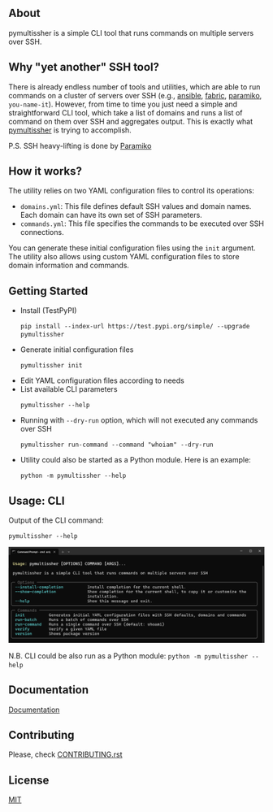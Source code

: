 ## About

pymultissher is a simple CLI tool that runs commands on multiple servers over SSH.

## Why "yet another" SSH tool?

There is already endless number of tools and utilities, which are able to run commands on a cluster of servers over SSH (e.g., [ansible](https://github.com/ansible/ansible), [fabric](https://github.com/fabric/fabric), [paramiko](https://github.com/paramiko/paramiko), `you-name-it`). However, from time to time you just need a simple and straightforward CLI tool, which take a list of domains and runs a list of command on them over SSH and aggregates output. This is exactly what [pymultissher](https://github.com/vdmitriyev/pymultissher) is trying to accomplish.

P.S. SSH heavy-lifting is done by [Paramiko](https://www.paramiko.org/)

## How it works?

The utility relies on two YAML configuration files to control its operations:

* `domains.yml`: This file defines default SSH values and domain names. Each domain can have its own set of SSH parameters.
* `commands.yml`: This file specifies the commands to be executed over SSH connections.

You can generate these initial configuration files using the `init` argument.
The utility also allows using custom YAML configuration files to store domain information and commands.

## Getting Started

* Install (TestPyPI)
    ```
    pip install --index-url https://test.pypi.org/simple/ --upgrade pymultissher
    ```
* Generate initial configuration files
    ```
    pymultissher init
    ```
* Edit YAML configuration files according to needs
* List available CLI parameters
    ```
    pymultissher --help
    ```
* Running with `--dry-run` option, which will not executed any commands over SSH
    ```
    pymultissher run-command --command "whoiam" --dry-run
    ```
* Utility could also be started as a Python module. Here is an example:
    ```
    python -m pymultissher --help
    ```


## Usage: CLI

Output of the CLI command:
```
pymultissher --help
```

![](https://raw.githubusercontent.com/vdmitriyev/pymultissher/main/docs/images/cli-image.png)

N.B. CLI could be also run as a Python module: ```python -m pymultissher --help```

## Documentation

[Documentation](https://vdmitriyev.github.io/pymultissher/)

## Contributing

Please, check [CONTRIBUTING.rst](https://github.com/vdmitriyev/pymultissher/blob/main/CONTRIBUTING.rst)

## License

[MIT](https://github.com/vdmitriyev/pymultissher/blob/main/LICENSE)
